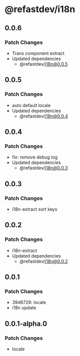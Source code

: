 # @refastdev/i18n

## 0.0.6

### Patch Changes

- Trans component extract
- Updated dependencies
  - @refastdev/i18n@0.0.5

## 0.0.5

### Patch Changes

- auto default locale
- Updated dependencies
  - @refastdev/i18n@0.0.4

## 0.0.4

### Patch Changes

- fix: remove debug log
- Updated dependencies
  - @refastdev/i18n@0.0.3

## 0.0.3

### Patch Changes

- i18n-extract sort keys

## 0.0.2

### Patch Changes

- i18n-extract
- Updated dependencies
  - @refastdev/i18n@0.0.2

## 0.0.1

### Patch Changes

- 39d6729: locale
- i18n update

## 0.0.1-alpha.0

### Patch Changes

- locale

